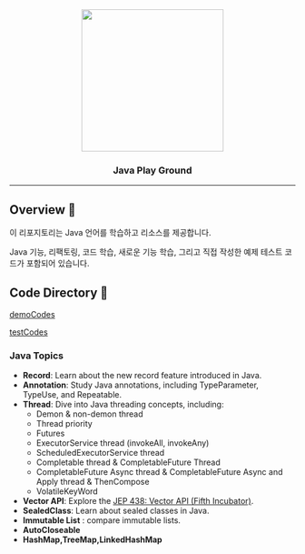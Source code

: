
<div align="center">
<img src="https://user-images.githubusercontent.com/61622657/230389896-14015459-6050-429e-b563-e2fdecaabbfb.jpeg" width="250" height="250">
<h3>Java Play Ground</h3>
</div>

***

## Overview 🌟

이 리포지토리는 Java 언어를 학습하고  리소스를 제공합니다. 

Java 기능, 리팩토링, 코드 학습, 새로운 기능 학습, 그리고 직접 작성한 예제 테스트 코드가 포함되어 있습니다.

## Code Directory 📁

[demoCodes](https://github.com/christopher3810/JavaAndKotlin/tree/master/Java_Feature_Test/demo/src/main/java/com/javafeature/demo)

[testCodes](https://github.com/christopher3810/JavaPlayGround/tree/master/Java_Feature_Test/demo/src/test/java/com/javafeature/test)

### Java Topics

-   **Record**: Learn about the new record feature introduced in Java.
-   **Annotation**: Study Java annotations, including TypeParameter, TypeUse, and Repeatable.
-   **Thread**: Dive into Java threading concepts, including:
    -   Demon & non-demon thread
    -   Thread priority
    -   Futures
    -   ExecutorService thread (invokeAll, invokeAny)
    -   ScheduledExecutorService thread
    -   Completable thread & CompletableFuture Thread
    -   CompletableFuture Async thread & CompletableFuture Async and Apply thread & ThenCompose
    -   VolatileKeyWord
-   **Vector API**: Explore the [JEP 438: Vector API (Fifth Incubator)](https://openjdk.org/jeps/438).
-   **SealedClass**: Learn about sealed classes in Java.
-   **Immutable List** : compare immutable lists.
-   **AutoCloseable**
-   **HashMap,TreeMap,LinkedHashMap**
